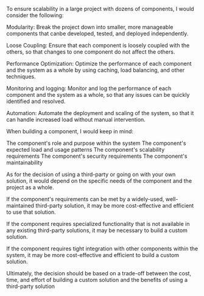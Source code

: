 To ensure scalability in a large project with dozens of components, I would consider the following:

Modularity: Break the project down into smaller, more manageable components that canbe 
developed, tested, and deployed independently.

Loose Coupling: Ensure that each component is loosely coupled with the others, 
so that changes to one component do not affect the others.

Performance Optimization: Optimize the performance of each component and the system as
a whole by using caching, load balancing, and other techniques.

Monitoring and logging: Monitor and log the performance of each component and the 
system as a whole, so that any issues can be quickly identified and resolved.

Automation: Automate the deployment and scaling of the system, so that it can handle 
increased load without manual intervention.

When building a component, I would keep in mind:

The component's role and purpose within the system
The component's expected load and usage patterns
The component's scalability requirements
The component's security requirements
The component's maintainability

As for the decision of using a third-party or going on with your own solution, 
it would depend on the specific needs of the component and the project as a whole.

If the component's requirements can be met by a widely-used, 
well-maintained third-party solution, it may be more cost-effective and efficient 
to use that solution.

If the component requires specialized functionality that is not available in any 
existing third-party solutions, it may be necessary to build a custom solution.

If the component requires tight integration with other components within the system, 
it may be more cost-effective and efficient to build a custom solution.

Ultimately, the decision should be based on a trade-off between the cost, time, and 
effort of building a custom solution and the benefits of using a third-party solution
